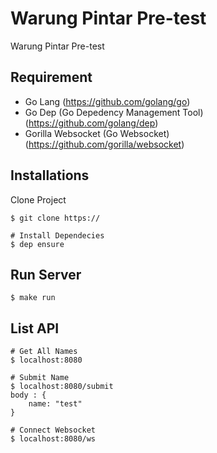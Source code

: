 # Warung Pintar Pre-test

Warung Pintar Pre-test

## Requirement

- Go Lang (https://github.com/golang/go)
- Go Dep (Go Depedency Management Tool) (https://github.com/golang/dep)
- Gorilla Websocket (Go Websocket) (https://github.com/gorilla/websocket)

## Installations

Clone Project

```
$ git clone https://

# Install Dependecies
$ dep ensure
```

## Run Server

```
$ make run
```

## List API

```
# Get All Names
$ localhost:8080

# Submit Name
$ localhost:8080/submit
body : {
    name: "test"
}

# Connect Websocket
$ localhost:8080/ws
```
